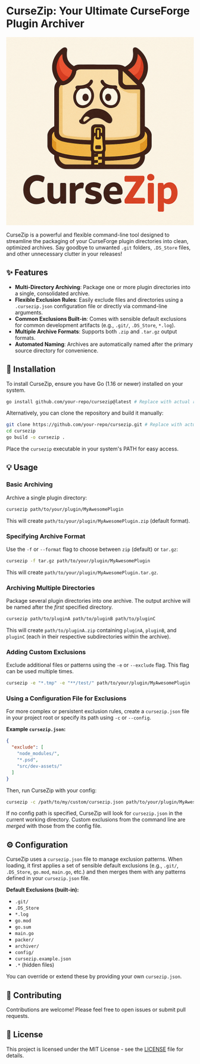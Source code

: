 # CurseZip: Your Ultimate CurseForge Plugin Archiver

![CurseZip Logo](assets/cursezip_logo_text.png)

CurseZip is a powerful and flexible command-line tool designed to streamline the packaging of your CurseForge plugin directories into clean, optimized archives. Say goodbye to unwanted `.git` folders, `.DS_Store` files, and other unnecessary clutter in your releases!

## ✨ Features

- **Multi-Directory Archiving**: Package one or more plugin directories into a single, consolidated archive.
- **Flexible Exclusion Rules**: Easily exclude files and directories using a `.cursezip.json` configuration file or directly via command-line arguments.
- **Common Exclusions Built-in**: Comes with sensible default exclusions for common development artifacts (e.g., `.git/`, `.DS_Store`, `*.log`).
- **Multiple Archive Formats**: Supports both `.zip` and `.tar.gz` output formats.
- **Automated Naming**: Archives are automatically named after the primary source directory for convenience.

## 🚀 Installation

To install CurseZip, ensure you have Go (1.16 or newer) installed on your system.

```bash
go install github.com/your-repo/cursezip@latest # Replace with actual repo path
```

Alternatively, you can clone the repository and build it manually:

```bash
git clone https://github.com/your-repo/cursezip.git # Replace with actual repo path
cd cursezip
go build -o cursezip .
```

Place the `cursezip` executable in your system's PATH for easy access.

## 💡 Usage

### Basic Archiving

Archive a single plugin directory:

```bash
cursezip path/to/your/plugin/MyAwesomePlugin
```
This will create `path/to/your/plugin/MyAwesomePlugin.zip` (default format).

### Specifying Archive Format

Use the `-f` or `--format` flag to choose between `zip` (default) or `tar.gz`:

```bash
cursezip -f tar.gz path/to/your/plugin/MyAwesomePlugin
```
This will create `path/to/your/plugin/MyAwesomePlugin.tar.gz`.

### Archiving Multiple Directories

Package several plugin directories into one archive. The output archive will be named after the *first* specified directory.

```bash
cursezip path/to/pluginA path/to/pluginB path/to/pluginC
```
This will create `path/to/pluginA.zip` containing `pluginA`, `pluginB`, and `pluginC` (each in their respective subdirectories within the archive).

### Adding Custom Exclusions

Exclude additional files or patterns using the `-e` or `--exclude` flag. This flag can be used multiple times.

```bash
cursezip -e "*.tmp" -e "**/test/" path/to/your/plugin/MyAwesomePlugin
```

### Using a Configuration File for Exclusions

For more complex or persistent exclusion rules, create a `cursezip.json` file in your project root or specify its path using `-c` or `--config`.

**Example `cursezip.json`:**

```json
{
  "exclude": [
    "node_modules/",
    "*.psd",
    "src/dev-assets/"
  ]
}
```

Then, run CurseZip with your config:

```bash
cursezip -c /path/to/my/custom/cursezip.json path/to/your/plugin/MyAwesomePlugin
```

If no config path is specified, CurseZip will look for `cursezip.json` in the current working directory. Custom exclusions from the command line are *merged* with those from the config file.

## ⚙️ Configuration

CurseZip uses a `cursezip.json` file to manage exclusion patterns. When loading, it first applies a set of sensible default exclusions (e.g., `.git/`, `.DS_Store`, `go.mod`, `main.go`, etc.) and then merges them with any patterns defined in your `cursezip.json` file.

**Default Exclusions (built-in):**
- `.git/`
- `.DS_Store`
- `*.log`
- `go.mod`
- `go.sum`
- `main.go`
- `packer/`
- `archiver/`
- `config/`
- `cursezip.example.json`
- `.*` (hidden files)

You can override or extend these by providing your own `cursezip.json`.

## 🤝 Contributing

Contributions are welcome! Please feel free to open issues or submit pull requests.

## 📄 License

This project is licensed under the MIT License - see the [LICENSE](LICENSE) file for details.
